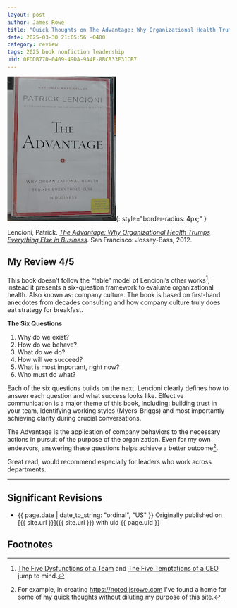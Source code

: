 ```yaml
---
layout: post
author: James Rowe
title: "Quick Thoughts on The Advantage: Why Organizational Health Trumps Everything Else in Business"
date: 2025-03-30 21:05:56 -0400
category: review
tags: 2025 book nonfiction leadership
uid: 0FDDB77D-0409-49DA-9A4F-8BCB33E31CB7
---
```


![The Advantage Book Cover](/assets/posts-images/book-covers/the-advantage.png){: style="border-radius: 4px;" }

Lencioni, Patrick. [*The Advantage: Why Organizational Health Trumps Everything Else in Business*]( https://www.goodreads.com/book/show/12975375-the-advantage). San Francisco: Jossey-Bass, 2012.

## My Review 4/5

This book doesn’t follow the “fable” model of Lencioni’s other works[^other]; instead it presents a six-question framework to evaluate organizational health. Also known as: company culture. The book is based on first-hand anecdotes from decades consulting and how company culture truly does eat strategy for breakfast.

**The Six Questions**

1.	Why do we exist? 
2.	How do we behave? 
3.	What do we do? 
4.	How will we succeed? 
5.	What is most important, right now? 
6.	Who must do what? 

Each of the six questions builds on the next. Lencioni clearly defines how to answer each question and what success looks like. Effective communication is a major theme of this book, including: building trust in your team, identifying working styles (Myers-Briggs) and most importantly achieving clarity during crucial conversations.

The Advantage is the application of company behaviors to the necessary actions in pursuit of the purpose of the organization. Even for my own endeavors, answering these questions helps achieve a better outcome[^noted].

Great read, would recommend especially for leaders who work across departments.

---

## Significant Revisions

- {{ page.date | date_to_string: "ordinal", "US" }} Originally published on [{{ site.url }}]({{ site.url }}) with uid {{ page.uid }} 

## Footnotes

[^other]: [The Five Dysfunctions of a Team]( https://www.goodreads.com/book/show/21343.The_Five_Dysfunctions_of_a_Team) and [The Five Temptations of a CEO]( https://www.goodreads.com/book/show/49146.The_Five_Temptations_of_a_CEO) jump to mind.

[^noted]: For example, in creating <https://noted.jsrowe.com> I've found a home for some of my quick thoughts without diluting my purpose of this site.
